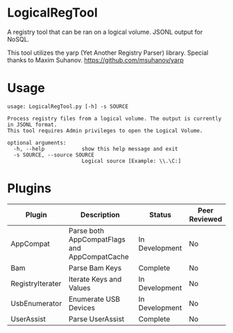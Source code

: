 # LogicalRegTool
A registry tool that can be ran on a logical volume. JSONL output for NoSQL.

This tool utilizes the yarp (Yet Another Registry Parser) library. Special thanks to Maxim Suhanov. https://github.com/msuhanov/yarp



# Usage
```
usage: LogicalRegTool.py [-h] -s SOURCE

Process registry files from a logical volume. The output is currently in JSONL format.
This tool requires Admin privileges to open the Logical Volume.

optional arguments:
  -h, --help            show this help message and exit
  -s SOURCE, --source SOURCE
                        Logical source [Example: \\.\C:]
```

# Plugins
| Plugin | Description | Status | Peer Reviewed |
| --- | --- | --- | --- |
| AppCompat | Parse both AppCompatFlags and AppCompatCache | In Development | No |
| Bam | Parse Bam Keys | Complete | No |
| RegistryIterater | Iterate Keys and Values | In Development | No |
| UsbEnumerator | Enumerate USB Devices | In Development | No |
| UserAssist | Parse UserAssist | Complete | No |

